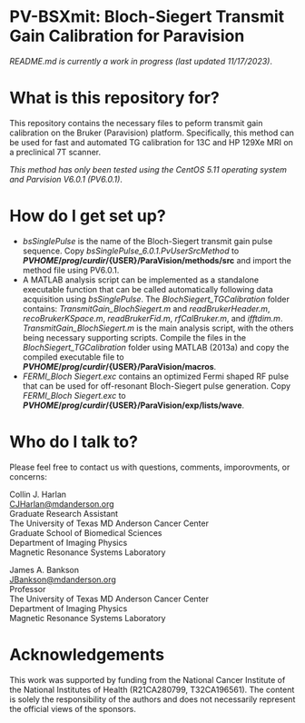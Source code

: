 # PV-BSXmit: Bloch-Siegert Transmit Gain Calibration for Paravision 

*README.md is currently a work in progress (last updated 11/17/2023)*.

# What is this repository for?
This repository contains the necessary files to peform transmit gain calibration on the Bruker (Paravision) platform. Specifically, this method can be used for fast and automated TG calibration for 13C and HP 129Xe MRI on a preclinical 7T scanner.

*This method has only been tested using the CentOS 5.11 operating system and Parvision V6.0.1 (PV6.0.1)*.

# How do I get set up?
* *bsSinglePulse* is the name of the Bloch-Siegert transmit gain pulse sequence. Copy *bsSinglePulse_6.0.1.PvUserSrcMethod* to **${PVHOME}/prog/curdir/${USER}/ParaVision/methods/src** and import the method file using PV6.0.1. 
* A MATLAB analysis script can be implemented as a standalone executable function that can be called automatically following data acquisition using *bsSinglePulse*. The *BlochSiegert_TGCalibration* folder contains: *TransmitGain_BlochSiegert.m* and *readBrukerHeader.m*, *recoBrukerKSpace.m*, *readBrukerFid.m*, *rfCalBruker.m*, and *ifftdim.m*. *TransmitGain_BlochSiegert.m* is the main analysis script, with the others being necessary supporting scripts. Compile the files in the *BlochSiegert_TGCalibration* folder using MATLAB (2013a) and copy the compiled executable file to **${PVHOME}/prog/curdir/${USER}/ParaVision/macros**.
* *FERMI_Bloch Siegert.exc* contains an optimized Fermi shaped RF pulse that can be used for off-resonant Bloch-Siegert pulse generation. Copy *FERMI_Bloch Siegert.exc* to **${PVHOME}/prog/curdir/${USER}/ParaVision/exp/lists/wave**.

# Who do I talk to?
Please feel free to contact us with questions, comments, imporovments, or concerns:

Collin J. Harlan\
CJHarlan@mdanderson.org\
Graduate Research Assistant\
The University of Texas MD Anderson Cancer Center\
Graduate School of Biomedical Sciences\
Department of Imaging Physics\
Magnetic Resonance Systems Laboratory

James A. Bankson\
JBankson@mdanderson.org\
Professor\
The University of Texas MD Anderson Cancer Center\
Department of Imaging Physics\
Magnetic Resonance Systems Laboratory

# Acknowledgements 
This work was supported by funding from the National Cancer Institute of the National 
Institutes of Health (R21CA280799, T32CA196561). The content is solely the responsibility of the 
authors and does not necessarily represent the official views of the sponsors.